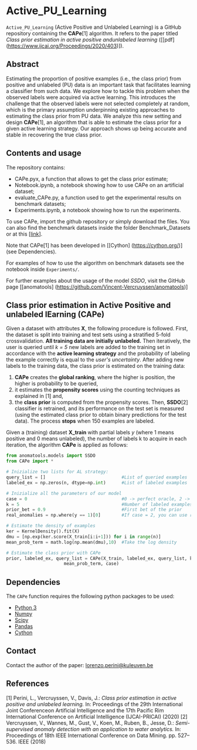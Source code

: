 # Active_PU_Learning

`Active_PU_Learning` (Active Positive and Unlabeled Learning) is a GitHub repository containing the **CAPe**[1] algorithm.
It refers to the paper titled *Class prior estimation in active positive andunlabeled learning* ([[pdf] (https://www.ijcai.org/Proceedings/2020/403)]).

## Abstract
Estimating the proportion of positive examples (i.e., the class prior) from positive and unlabeled (PU) data is an important task that facilitates learning a classifier from such data.  We explore how to tackle this problem when the observed labels were acquired via active learning. This introduces the challenge that the observed labels were not selected completely at random, which is the primary assumption underpinning existing approaches to estimating the class prior from PU data. We analyze this new setting and design **CAPe**[1], an algorithm that is able to estimate the class prior for a given active learning strategy. Our approach shows up being accurate and stable in recovering the true class prior.

## Contents and usage

The repository contains:
- CAPe.pyx, a function that allows to get the class prior estimate;
- Notebook.ipynb, a notebook showing how to use CAPe on an artificial dataset;
- evaluate_CAPe.py, a function used to get the experimental results on benchmark datasets;
- Experiments.ipynb, a notebook showing how to run the experiments.

To use CAPe, import the github repository or simply download the files. You can also find the benchmark datasets inside the folder Benchmark_Datasets or at this [[link](https://www.dbs.ifi.lmu.de/research/outlier-evaluation/DAMI/)].

Note that CAPe[1] has been developed in [[Cython] (https://cython.org/)] (see Dependencies).

For examples of how to use the algorithm on benchmark datasets see the notebook inside `Experiments/`.

For further examples about the usage of the model *SSDO*, visit the GitHub page [[anomatools] (https://github.com/Vincent-Vercruyssen/anomatools)]

## Class prior estimation in Active Positive and unlabeled lEarning (CAPe)

Given a dataset with attributes **X**, the following procedure is followed.
First, the dataset is split into training and test sets using a stratified 5-fold crossvalidation. **All training data are initially unlabeled.**
Then iteratively, the user is queried until *k = 5* new labels are added to the training set in accordance with the **active learning strategy** and the probability of labeling the example correctly is equal to the *user's uncertainty*.
After adding  new labels to the training data, the class prior is estimated on the training data: 
1) **CAPe** creates the **global ranking**, where the higher is position, the higher is probability to be queried, 
2) it estimates the **propensity scores** using the counting techniques as explained in [1] and, 
3) the **class prior** is computed from the propensity scores.
Then, **SSDO**[2] classifier is retrained, and its performance on the test set is measured (using the estimated class prior to obtain binary predictions for the test data).
The process **stops** when 150 examples are labeled.

Given a (training) dataset **X_train** with partial labels *y* (where 1 means positive and 0 means unlabeled), the number of labels k to acquire in each iteration, the algorithm **CAPe** is applied as follows:

```python
from anomatools.models import SSDO
from CAPe import *

# Inizialize two lists for AL strategy:
query_list = []                             #List of queried examples
labeled_ex = np.zeros(n, dtype=np.int)      #List of labeled examples

# Inizialize all the parameters of our model
case = 0                                    #0 -> perfect oracle, 2 -> imperfect oracle
k = 5                                       #Number of labeled examples acquired at each step via AL strategy
prior_bet = 0.9                             #First bet of the prior
real_anomalies = np.where(y == 1)[0]        #If case = 2, you can use real_anomalies = []

# Estimate the density of examples
ker = KernelDensity().fit(X)
dmu = [np.exp(ker.score(X_train[i:i+1])) for i in range(n)]
mean_prob_term = math.log(np.mean(dmu),10)  #Take the log density

# Estimate the class prior with CAPe
prior, labeled_ex, query_list = CAPe(X_train, labeled_ex, query_list, k, real_anomalies, 1-prior_bet,\
				      mean_prob_term, case)
```

## Dependencies

The `CAPe` function requires the following python packages to be used:
- [Python 3](http://www.python.org)
- [Numpy](http://www.numpy.org)
- [Scipy](http://www.scipy.org)
- [Pandas](https://pandas.pydata.org/)
- [Cython](https://cython.org/)

## Contact

Contact the author of the paper: [lorenzo.perini@kuleuven.be](mailto:lorenzo.perini@kuleuven.be)


## References

[1] Perini, L., Vercruyssen, V., Davis, J.: *Class prior estimation in active positive and unlabeled learning.* In: Proceedings of the 29th International Joint Conferenceon Artificial Intelligence and the 17th Pacific Rim International Conference on Artificial Intelligence (IJCAI-PRICAI) (2020)
[2] Vercruyssen, V., Wannes, M., Gust, V., Koen, M., Ruben, B., Jesse, D.: *Semi-supervised anomaly detection with an application to water analytics.* In: Proceedings of 18th IEEE International Conference on Data Mining. pp. 527–536. IEEE (2018)


